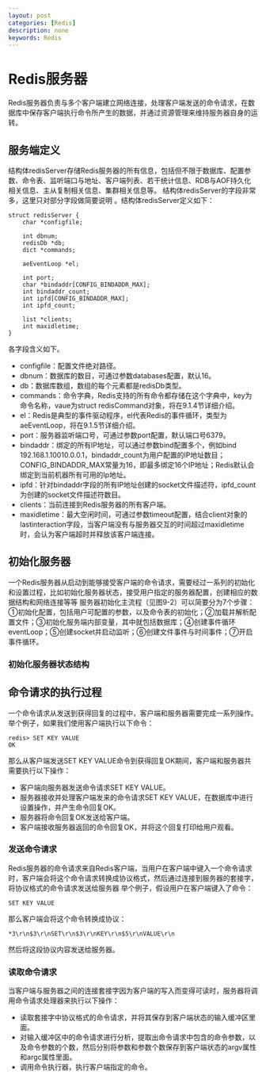 ```yaml
---
layout: post
categories: [Redis]
description: none
keywords: Redis
---
```

# Redis服务器
Redis服务器负责与多个客户端建立网络连接，处理客户端发送的命令请求，在数据库中保存客户端执行命令所产生的数据，并通过资源管理来维持服务器自身的运转。

## 服务端定义
结构体redisServer存储Redis服务器的所有信息，包括但不限于数据库、配置参数、命令表、监听端口与地址、客户端列表、若干统计信息、RDB与AOF持久化相关信息、主从复制相关信息、集群相关信息等。
结构体redisServer的字段非常多，这里只对部分字段做简要说明 。结构体redisServer定义如下：
```
struct redisServer {
    char *configfile;

    int dbnum;
    redisDb *db;
    dict *commands;

    aeEventLoop *el;

    int port;
    char *bindaddr[CONFIG_BINDADDR_MAX];
    int bindaddr_count;
    int ipfd[CONFIG_BINDADDR_MAX]; 
    int ipfd_count;

    list *clients; 
    int maxidletime;
}
```
各字段含义如下。
- configfile：配置文件绝对路径。
- dbnum：数据库的数目，可通过参数databases配置，默认16。
- db：数据库数组，数组的每个元素都是redisDb类型。
- commands：命令字典，Redis支持的所有命令都存储在这个字典中，key为命令名称，vaue为struct redisCommand对象，将在9.1.4节详细介绍。
- el：Redis是典型的事件驱动程序，el代表Redis的事件循环，类型为aeEventLoop，将在9.1.5节详细介绍。
- port：服务器监听端口号，可通过参数port配置，默认端口号6379。
- bindaddr：绑定的所有IP地址，可以通过参数bind配置多个，例如bind 192.168.1.10010.0.0.1，bindaddr_count为用户配置的IP地址数目；CONFIG_BINDADDR_MAX常量为16，即最多绑定16个IP地址；Redis默认会绑定到当前机器所有可用的Ip地址。
- ipfd：针对bindaddr字段的所有IP地址创建的socket文件描述符，ipfd_count为创建的socket文件描述符数目。
- clients：当前连接到Redis服务器的所有客户端。
- maxidletime：最大空闲时间，可通过参数timeout配置，结合client对象的lastinteraction字段，当客户端没有与服务器交互的时间超过maxidletime时，会认为客户端超时并释放该客户端连接。

## 初始化服务器
一个Redis服务器从启动到能够接受客户端的命令请求，需要经过一系列的初始化和设置过程，比如初始化服务器状态，接受用户指定的服务器配置，创建相应的数据结构和网络连接等等
服务器初始化主流程（见图9-2）可以简要分为7个步骤：①初始化配置，包括用户可配置的参数，以及命令表的初始化；②加载并解析配置文件；③初始化服务端内部变量，其中就包括数据库；④创建事件循环eventLoop；⑤创建socket并启动监听；⑥创建文件事件与时间事件；⑦开启事件循环。

### 初始化服务器状态结构



## 命令请求的执行过程
一个命令请求从发送到获得回复的过程中，客户端和服务器需要完成一系列操作。举个例子，如果我们使用客户端执行以下命令：
```shell
redis> SET KEY VALUE
OK
```
那么从客户端发送SET KEY VALUE命令到获得回复OK期间，客户端和服务器共需要执行以下操作：
- 客户端向服务器发送命令请求SET KEY VALUE。
- 服务器接收并处理客户端发来的命令请求SET KEY VALUE，在数据库中进行设置操作，并产生命令回复OK。
- 服务器将命令回复OK发送给客户端。
- 客户端接收服务器返回的命令回复OK，并将这个回复打印给用户观看。

### 发送命令请求
Redis服务器的命令请求来自Redis客户端，当用户在客户端中键入一个命令请求时，客户端会将这个命令请求转换成协议格式，然后通过连接到服务器的套接字，将协议格式的命令请求发送给服务器
举个例子，假设用户在客户端键入了命令：
```
SET KEY VALUE
```
那么客户端会将这个命令转换成协议：
```
*3\r\n$3\r\nSET\r\n$3\r\nKEY\r\n$5\r\nVALUE\r\n
```
然后将这段协议内容发送给服务器。

### 读取命令请求
当客户端与服务器之间的连接套接字因为客户端的写入而变得可读时，服务器将调用命令请求处理器来执行以下操作：
- 读取套接字中协议格式的命令请求，并将其保存到客户端状态的输入缓冲区里面。
- 对输入缓冲区中的命令请求进行分析，提取出命令请求中包含的命令参数，以及命令参数的个数，然后分别将参数和参数个数保存到客户端状态的argv属性和argc属性里面。
- 调用命令执行器，执行客户端指定的命令。












